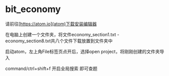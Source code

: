 # bit_economy

请前往[https://atom.io](atom)下载安装编辑器

在电脑上创建一个文件夹，将文件economy_section1.txt - economy_section8.txt共八个文件下载放置到文件夹中

启动atom，左上角File标签页点开后，选择open project，将刚刚创建的文件夹导入

command/ctrl+shift+f 开启全局搜索 即可查题


